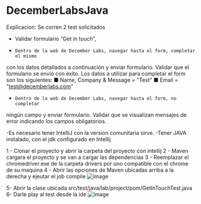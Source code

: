 # DecemberLabsJava

Explicacion: Se corren 2 test solicitados
- Validar formulario “Get in touch”,
-     Dentro de la web de December Labs, navegar hasta el form, completar el mismo
con los datos detallados a continuación y enviar formulario. Validar que el
formulario se envió con éxito. Los datos a utilizar para completar el form son los
siguientes:
■ Name, Company & Message = "Test"
■ Email = "test@decemberlabs.com"

-     Dentro de la web de December Labs, navegar hasta el form, no completar
ningún campo y enviar formulario. Validar que se visualizan mensajes de error
indicando los campos obligatorios.

-Es necesario tener IntelliJ con la version comunitaria sirve.
-Tener JAVA instalado, con el jdk configurado en Intellij

1 - Clonar el proyecto y abrir la carpeta del proyecto con intellij
2 - Maven cargara el proyecto y se van a cargar las dependencias
3 - Reemplazar el chromedriver.exe de la carpeta drivers por uno compatible con el chrome de su maquina
4 - Abrir las opciones de Maven ubicadas arriba a la derecha y ejeutar el job compile
![image](https://user-images.githubusercontent.com/85079907/141702793-f6f23932-7839-4d19-8dbd-4d08238192ff.png)

5- Abrir la clase ubicada src/test/java/lab/project/pom/GetInTouchTest.java
6- Darle play al test desde la ide
![image](https://user-images.githubusercontent.com/85079907/141702772-5f2ba615-6990-460f-9ad8-41fdde10b0cf.png)
